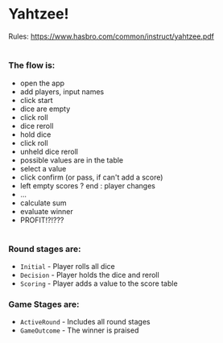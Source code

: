 # Yahtzee!

Rules: https://www.hasbro.com/common/instruct/yahtzee.pdf

#
### The flow is:

- open the app
- add players, input names
- click start
- dice are empty
- click roll
- dice reroll
- hold dice
- click roll
- unheld dice reroll
- possible values are in the table
- select a value
- click confirm (or pass, if can't add a score)
- left empty scores ? end : player changes
- ...
- calculate sum
- evaluate winner
- PROFIT!?!???

#
### Round stages are:

- `Initial` - Player rolls all dice
- `Decision` - Player holds the dice and reroll
- `Scoring` - Player adds a value to the score table

### Game Stages are:

- `ActiveRound` - Includes all round stages
- `GameOutcome` - The winner is praised